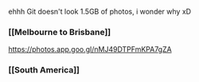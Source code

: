 ehhh Git doesn't look 1.5GB of photos, i wonder why xD


### [[Melbourne to Brisbane]]

https://photos.app.goo.gl/nMJ49DTPFmKPA7gZA


### [[South America]]

